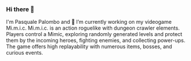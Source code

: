 ### Hi there 👋

I'm Pasquale Palombo and 🔭 I’m currently working on my videogame Mi.m.i.c.
Mi.m.i.c. is an action roguelike with dungeon crawler elements. Players control a Mimic, exploring randomly generated levels and protect them by the incoming heroes, fighting enemies, and collecting power-ups. The game offers high replayability with numerous items, bosses, and curious events.

<!--
**pasqualepalombo/pasqualepalombo** is a ✨ _special_ ✨ repository because its `README.md` (this file) appears on your GitHub profile.

Here are some ideas to get you started:

- 🔭 I’m currently working on ...
- 🌱 I’m currently learning ...
- 👯 I’m looking to collaborate on ...
- 🤔 I’m looking for help with ...
- 💬 Ask me about ...
- 📫 How to reach me: ...
- 😄 Pronouns: ...
- ⚡ Fun fact: ...
-->
